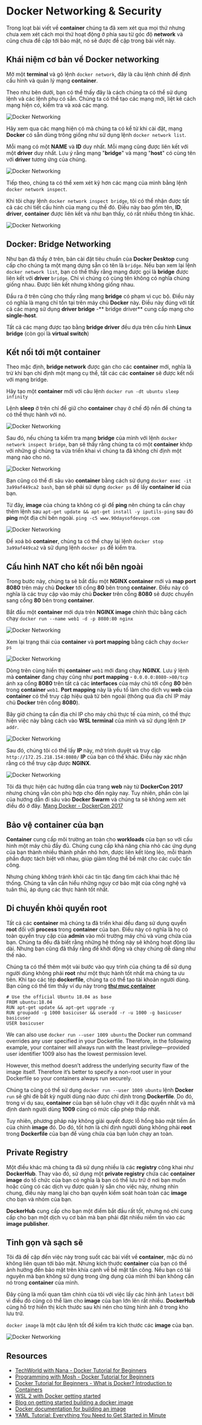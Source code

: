 # Docker Networking & Security

Trong loạt bài viết về **container** chúng ta đã xem xét qua mọi thứ nhưng chưa xem xét cách mọi thứ hoạt động ở phía sau từ góc độ **network** và cũng chưa đề cập tới bảo mật, nó sẽ được đề cập trong bài viết này.

## Khái niệm cơ bản về Docker networking

Mở một **terminal** và gõ lệnh `docker network`, đây là câu lệnh chính để định cấu hình và quản lý mạng **container**.

Theo như bên dưới, bạn có thể thấy đây là cách chúng ta có thể sử dụng lệnh và các lệnh phụ có sẵn. Chúng ta có thể tạo các mạng mới, liệt kê cách mạng hiện có, kiểm tra và xoá các mạng.

![Docker Networking ](/Image/Docker-Networking01.png)

Hãy xem qua các mạng hiện có mà chúng ta có kể từ khi cài đặt, mạng **Docker** có sẵn dùng trông giống như sử dụng lệnh `docker network list`.

Mỗi mạng có một **NAME** và **ID** duy nhất. Mỗi mạng cũng được liên kết với một **driver** duy nhất. Lưu ý rằng mạng "**bridge**" và mạng "**host**" có cùng tên với **driver** tương ứng của chúng.

![Docker Networking ](/Image/Docker-Networking02.png)

Tiếp theo, chúng ta có thể xem xét kỹ hơn các mạng của mình bằng lệnh `docker network inspect`.

Khi tôi chạy lệnh `docker network inspect bridge`, tôi có thể nhận được tất cả các chi tiết cấu hình của mạng cụ thể đó. Điều này bao gồm tên, **ID**, **driver**, **container** được liên kết và như bạn thấy, có rất nhiều thông tin khác.

![Docker Networking ](/Image/Docker-Networking03.png)

## Docker: Bridge Networking

Như bạn đã thấy ở trên, bản cài đặt tiêu chuẩn của **Docker Desktop** cung cấp cho chúng ta một mạng dựng sẵn có tên là `bridge`. Nếu bạn xem lại lệnh `docker network list`, bạn có thể thấy rằng mạng được gọi là **bridge** được liên kết với **driver** `bridge`. Chỉ vì chúng có cùng tên không có nghĩa chúng giống nhau. Được liên kết nhưng không giống nhau.

Đầu ra ở trên cũng cho thấy rằng mạng **bridge** có phạm vi cục bộ. Điều này có nghĩa là mạng chỉ tồn tại trên máy chủ **Docker** này. Điều này đúng với tất cả các mạng sử dụng **driver bridge** -** bridge driver** cung cấp mạng cho **single-host**.

Tất cả các mạng được tạo bằng **bridge driver** đều dựa trên cấu hình **Linux bridge** (còn gọi là **virtual switch**)

## Kết nối tới một container

Theo mặc định, **bridge network** được gán cho các **container** mới, nghĩa là trừ khi bạn chỉ định một mạng cụ thể, tất các các **container** sẽ được kết nối với mạng bridge.

Hãy tạo một **container** mới với câu lệnh `docker run -dt ubuntu sleep infinity`

Lệnh **sleep** ở trên chỉ để giữ cho **container** chạy ở chế độ nền để chúng ta có thể thực hành với nó.

![Docker Networking ](/Image/Docker-Networking04.png)

Sau đó, nếu chúng ta kiểm tra mạng **bridge** của mình với lệnh `docker network inspect bridge`, bạn sẽ thấy rằng chúng ta có một **container** khớp với những gì chúng ta vừa triển khai vì chúng ta đã không chỉ định một mạng nào cho nó.

![Docker Networking ](/Image/Docker-Networking05.png)

Bạn cũng có thể đi sâu vào **container** bằng cách sử dụng `docker exec -it 3a99af449ca2 bash`, bạn sẽ phải sử dụng `docker ps` để lấy **container id** của bạn.

Từ đây, **image** của chúng ta không có gì để **ping** nên chúng ta cần chạy thêm lệnh sau `apt-get update && apt-get install -y iputils-ping` sau đó **ping** một địa chỉ bên ngoài. `ping -c5 www.90daysofdevops.com`

![Docker Networking ](/Image/Docker-Networking06.png)

Để xoá bỏ **container**, chúng ta có thể chạy lại lệnh `docker stop 3a99af449ca2` và sử dụng lệnh `docker ps` để kiểm tra.

## Cấu hình NAT cho kết nối bên ngoài

Trong bước này, chúng ta sẽ bắt đầu một **NGINX container** mới và **map port 8080** trên máy chủ **Docker** tới cổng **80** bên trong **container**. Điều này có nghĩa là các truy cập vào máy chủ **Docker** trên cổng **8080** sẽ được chuyển sang cổng **80** bên trong **container**.

Bắt đầu một **container** mới dựa trên **NGINX image** chính thức bằng cách chạy `docker run --name web1 -d -p 8080:80 nginx`

![Docker Networking ](/Image/Docker-Networking07.png)

Xem lại trạng thái của **container** và **port mapping** bằng cách chạy `docker ps`

![Docker Networking ](/Image/Docker-Networking08.png)

Dòng trên cùng hiển thị **container** `web1` mới đang chạy **NGINX**. Lưu ý lệnh mà **container** đang chạy cũng như **port mapping** - `0.0.0.0:8080->80/tcp` ánh xạ cổng **8080** trên tất cả các **interfaces** của máy chủ tới cổng **80** bên trong **container** `web1`. **Port mapping** này là yếu tố làm cho dịch vụ **web** của **container** có thể truy cập hiệu quả từ bên ngoài (thông qua địa chỉ IP máy chủ **Docker** trên cổng **8080**).

Bây giờ chúng ta cần địa chỉ IP cho máy chủ thực tế của mình, có thể thực hiện việc này bằng cách vào **WSL terminal** của mình và sử dụng lệnh `IP addr`.

![Docker Networking ](/Image/Docker-Networking09.png)

Sau đó, chúng tôi có thể lấy **IP** này, mở trình duyệt và truy cập `http://172.25.218.154:8080/` **IP** của bạn có thể khác. Điều này xác nhận rằng có thể truy cập được **NGINX**.

![Docker Networking ](/Image/Docker-Networking010.png)

Tôi đã thực hiện các hướng dẫn của trang **web** này từ **DockerCon 2017** nhưng chúng vẫn còn phù hợp cho đến ngày nay. Tuy nhiên, phần còn lại của hướng dẫn đi sâu vào **Docker Swarm** và chúng ta sẽ không xem xét điều đó ở đây. [Mạng Docker - DockerCon 2017](https://github.com/docker/labs/tree/master/dockercon-us-2017/docker-networking)

## Bảo vệ container của bạn

**Container** cung cấp môi trường an toàn cho **workloads** của bạn so với cấu hình một máy chủ đầy đủ. Chúng cung cấp khả năng chia nhỏ các ứng dụng của bạn thành nhiều thành phần nhỏ hơn, được liên kết lỏng lẻo, mỗi thành phần được tách biệt với nhau, giúp giảm tổng thể bề mặt cho các cuộc tấn công.

Nhưng chúng không tránh khỏi các tin tặc đang tìm cách khai thác hệ thống. Chúng ta vẫn cần hiểu những nguy cơ bảo mật của công nghệ và tuân thủ, áp dụng các thực hành tốt nhất.

## Di chuyển khỏi quyền root

Tất cả các **container** mà chúng ta đã triển khai đều đang sử dụng quyền **root** đối với **process** trong **container** của bạn. Điều này có nghĩa là họ có toàn quyền truy cập của **admin** vào môi trường máy chủ và vùng chứa của bạn. Chúng ta đều đã biết rằng những hệ thống này sẽ không hoạt động lâu dài. Nhưng bạn cũng đã thấy rằng để khởi động và chạy chúng dễ dàng như thế nào.

Chúng ta có thể thêm một vài bước vào quy trình của chúng ta để sử dụng người dùng không phải **root** như một thực hành tốt nhất mà chúng ta ưu tiên. Khi tạo các tệp **dockerfile**, chúng ta có thể tạo tài khoản người dùng. Bạn cũng có thể tìm thấy ví dụ này trong [**thư mục container**](/Scripts/Containers/Dockerfile)

```
# Use the official Ubuntu 18.04 as base
FROM ubuntu:18.04
RUN apt-get update && apt-get upgrade -y
RUN groupadd -g 1000 basicuser && useradd -r -u 1000 -g basicuser basicuser
USER basicuser
```

We can also use `docker run --user 1009 ubuntu` the Docker run command overrides any user specified in your Dockerfile. Therefore, in the following example, your container will always run with the least privilege—provided user identifier 1009 also has the lowest permission level.

However, this method doesn’t address the underlying security flaw of the image itself. Therefore it’s better to specify a non-root user in your Dockerfile so your containers always run securely.

Chúng ta cũng có thể sử dụng `docker run --user 1009 ubuntu` lệnh **Docker** `run` sẽ ghi đè bất kỳ người dùng nào được chỉ định trong **Dockerfile**. Do đó, trong ví dụ sau, **container** của bạn sẽ luôn chạy với ít đặc quyền nhất và mã định danh người dùng **1009** cũng có mức cấp phép thấp nhất.

Tuy nhiên, phương pháp này không giải quyết được lỗ hổng bảo mật tiềm ẩn của chính **image** đó. Do đó, tốt hơn là chỉ định người dùng không phải **root** trong **Dockerfile** của bạn để vùng chứa của bạn luôn chạy an toàn.

## Private Registry

Một điều khác mà chúng ta đã sử dụng nhiều là các **registry** công khai như **DockerHub**. Thay vào đó, sử dụng một **private registry** chứa các **container image** do tổ chức của bạn có nghĩa là bạn có thể lưu trữ ở nơi bạn muốn hoặc cũng có các dịch vụ được quản lý sẵn cho việc này, nhưng nhìn chung, điều này mang lại cho bạn quyền kiểm soát hoàn toàn các **image** cho bạn và nhóm của bạn.

**DockerHub** cung cấp cho bạn một điểm bắt đầu rất tốt, nhưng nó chỉ cung cấp cho bạn một dịch vụ cơ bản mà bạn phải đặt nhiều niềm tin vào các **image publisher**.

## Tinh gọn và sạch sẽ

Tôi đã đề cập đến việc này trong suốt các bài viết về **container**, mặc dù nó không liên quan tới bảo mật. Nhưng kích thước **container** của bạn có thể ảnh hưởng đến bảo mặt trên khía cạnh về bề mặt tấn công. Nếu bạn có tài nguyên mà bạn không sử dụng trong ứng dụng của mình thì bạn không cần nó trong **container** của mình.

Đây cũng là mối quan tâm chính của tôi với việc lấy các hình ảnh `latest` bởi vì điều đó cũng có thể làm cho **image** của bạn lớn lên rất nhiều. **DockerHub** cũng hỗ trợ hiển thị kích thước sau khi nén cho từng hình ảnh ở trong kho lưu trữ.

`docker image` là một câu lệnh tốt để kiểm tra kích thước các **image** của bạn.

![Docker Networking ](/Image/Docker-Networking011.png)

## Resources

- [TechWorld with Nana - Docker Tutorial for Beginners](https://www.youtube.com/watch?v=3c-iBn73dDE)
- [Programming with Mosh - Docker Tutorial for Beginners](https://www.youtube.com/watch?v=pTFZFxd4hOI)
- [Docker Tutorial for Beginners - What is Docker? Introduction to Containers](https://www.youtube.com/watch?v=17Bl31rlnRM&list=WL&index=128&t=61s)
- [WSL 2 with Docker getting started](https://www.youtube.com/watch?v=5RQbdMn04Oc)
- [Blog on getting started building a docker image](https://stackify.com/docker-build-a-beginners-guide-to-building-docker-images/)
- [Docker documentation for building an image](https://docs.docker.com/develop/develop-images/dockerfile_best-practices/)
- [YAML Tutorial: Everything You Need to Get Started in Minute](https://www.cloudbees.com/blog/yaml-tutorial-everything-you-need-get-started)
